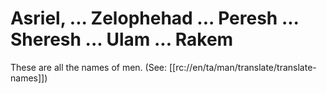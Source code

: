 # Asriel, ... Zelophehad ... Peresh ... Sheresh ... Ulam ... Rakem

These are all the names of men. (See: [[rc://en/ta/man/translate/translate-names]])

